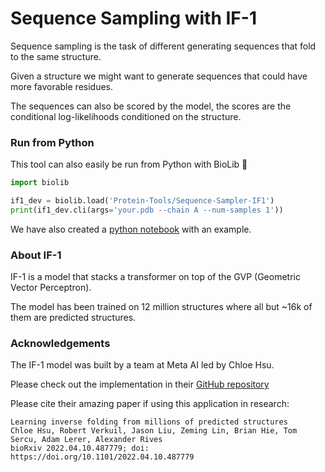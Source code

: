 # Sequence Sampling with IF-1

Sequence sampling is the task of different generating sequences that fold to the same structure.

Given a structure we might want to generate sequences that could have more favorable residues. 

The sequences can also be scored by the model, the scores are the conditional log-likelihoods conditioned on the structure.

### Run from Python
This tool can also easily be run from Python with BioLib 🐍


```python
import biolib

if1_dev = biolib.load('Protein-Tools/Sequence-Sampler-IF1')
print(if1_dev.cli(args='your.pdb --chain A --num-samples 1'))
```

We have also created a [python notebook](https://colab.research.google.com/drive/1YgDSxeydn4FHjJuqfuavRW7erhoRFhka?usp=sharing) with an example. 


### About IF-1

IF-1 is a model that stacks a transformer on top of the GVP (Geometric Vector Perceptron).

The model has been trained on 12 million structures where all but ~16k of them are predicted structures.

### Acknowledgements

The IF-1 model was built by a team at Meta AI led by Chloe Hsu.

Please check out the implementation in their [GitHub repository](https://github.com/facebookresearch/esm/tree/main/esm/inverse_folding)


Please cite their amazing paper if using this application in research:

```
Learning inverse folding from millions of predicted structures
Chloe Hsu, Robert Verkuil, Jason Liu, Zeming Lin, Brian Hie, Tom Sercu, Adam Lerer, Alexander Rives
bioRxiv 2022.04.10.487779; doi: https://doi.org/10.1101/2022.04.10.487779
```